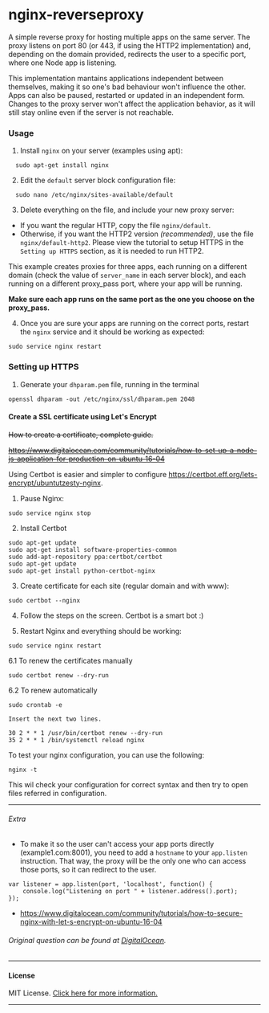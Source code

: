 # nginx-reverseproxy

A simple reverse proxy for hosting multiple apps on the same server.
The proxy listens on port 80 (or 443, if using the HTTP2 implementation) and, depending on the domain provided,
redirects the user to a specific port, where one Node app is listening.

This implementation mantains applications independent between themselves, making it so one's bad behaviour won't influence the other.
Apps can also be paused, restarted or updated in an independent form. Changes to the proxy server won't affect the application behavior, as it will still stay online even if the server is not reachable.


### Usage
1. Install `nginx` on your server (examples using apt):
```
  sudo apt-get install nginx
```

2. Edit the `default` server block configuration file:
```
  sudo nano /etc/nginx/sites-available/default
```

3. Delete everything on the file, and include your new proxy server:
  - If you want the regular HTTP, copy the file `nginx/default`.
  - Otherwise, if you want the HTTP2 version _(recommended)_, use the file `nginx/default-http2`. Please view the tutorial to setup HTTPS in the `Setting up HTTPS` section, as it is needed to run HTTP2.

  This example creates proxies for three apps, each running on a different domain (check the value of `server_name` in each server block), and each running on a different proxy_pass port, where your app will be running.

  **Make sure each app runs on the same port as the one you choose on the proxy_pass.**

4. Once you are sure your apps are running on the correct ports, restart the `nginx` service and it should be working as expected:

```
sudo service nginx restart
```

### Setting up HTTPS

1. Generate your `dhparam.pem` file, running in the terminal
```
openssl dhparam -out /etc/nginx/ssl/dhparam.pem 2048
```
#### Create a SSL certificate using Let's Encrypt
~~How to create a certificate, complete guide.~~

~~https://www.digitalocean.com/community/tutorials/how-to-set-up-a-node-js-application-for-production-on-ubuntu-16-04~~

Using Certbot is easier and simpler to configure https://certbot.eff.org/lets-encrypt/ubuntutzesty-nginx.

1. Pause Nginx:
```
sudo service nginx stop
```

2. Install Certbot
```
sudo apt-get update
sudo apt-get install software-properties-common
sudo add-apt-repository ppa:certbot/certbot
sudo apt-get update
sudo apt-get install python-certbot-nginx 
```

3. Create certificate for each site (regular domain and with www):
```
sudo certbot --nginx
```

4. Follow the steps on the screen. Certbot is a smart bot :)

5. Restart Nginx and everything should be working:
```
sudo service nginx restart
```

6.1 To renew the certificates manually
```
sudo certbot renew --dry-run
```
6.2 To renew automatically
```
sudo crontab -e

Insert the next two lines.

30 2 * * 1 /usr/bin/certbot renew --dry-run
35 2 * * 1 /bin/systemctl reload nginx
```

To test your nginx configuration, you can use the following:
```
nginx -t
```
This wil check your configuration for correct syntax and then try to open files referred in configuration.

---
###### Extra
* To make it so the user can't access your app ports directly (example1.com:8001), you need to add a `hostname` to your `app.listen` instruction. That way, the proxy will be the only one who can access those ports, so it can redirect to the user.

```
var listener = app.listen(port, 'localhost', function() {
    console.log("Listening on port " + listener.address().port);
});
```

* https://www.digitalocean.com/community/tutorials/how-to-secure-nginx-with-let-s-encrypt-on-ubuntu-16-04

###### Original question can be found at [DigitalOcean](https://www.digitalocean.com/community/questions/two-different-node-apps-with-two-different-domains-in-one-droplet).
---

#### License
MIT License. [Click here for more information.](LICENSE)

---
